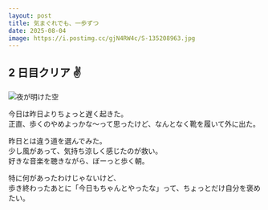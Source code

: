 ```yaml
---
layout: post
title: 気まぐれでも、一歩ずつ
date: 2025-08-04
image: https://i.postimg.cc/gjN4RW4c/S-135208963.jpg
---
```


## 2 日目クリア ✌️

![夜が明けた空](https://i.postimg.cc/gjN4RW4c/S-135208963.jpg)

今日は昨日よりちょっと遅く起きた。  
正直、歩くのやめよっかな〜って思ったけど、なんとなく靴を履いて外に出た。

昨日とは違う道を選んでみた。  
少し風があって、気持ち涼しく感じたのが救い。  
好きな音楽を聴きながら、ぼーっと歩く朝。

特に何があったわけじゃないけど、  
歩き終わったあとに「今日もちゃんとやったな」って、ちょっとだけ自分を褒めたい。
